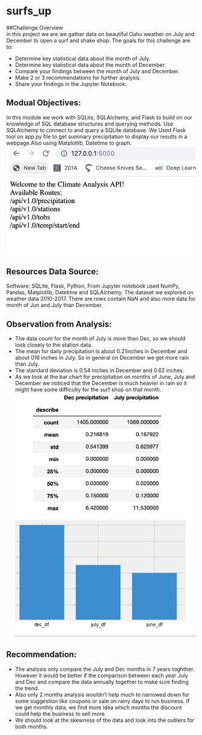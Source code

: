 # surfs_up

##Challenge Overview  
in this project we are we gather data on beautiful Oahu weather on July and December to open a surf and shake shop. The goals for this challenge are to:
- Determine key statistical data about the month of July.
- Determine key statistical data about the month of December.
- Compare your findings between the month of July and December.
- Make 2 or 3 recommendations for further analysis.
- Share your findings in the Jupyter Notebook.

## Modual Objectives: 
In this module we work with SQLite, SQLAlchemy, and Flask to build on our knowledge of SQL database structures and querying methods. Use SQLAlchemy to connect to and query a SQLite database. We Used Flask tool on app.py file to get summary precipitation to display our results in a webpage.Also using Matplotlib, Datetime to graph.
![flask](https://github.com/hbostanchi/surfs_up/blob/master/pic/flask.png)

## Resources Data Source: 
Software: SQLite, Flask, Python, From Jupyter notebook used NumPy, Pandas, Matplotlib, Datetime and SQLAlchemy.
The dataset we explored on weather data 2010-2017.
There are rows contain NaN and  also more data for month of Jun and July than December.


## Observation from Analysis:
- The data count for the month of July is more than Dec, so we  should look closely  to the station data.
- The mean for daily precipitation is about 0.21inches in December and about 016 inches in July. So in general on December we get more rain than July.
- The standard deviation is 0.54 inches in December and 0.62 inches.
- As we look at the bar chart for precipitation on months of June, July and December we noticed that the December is much heavier in rain so it might have some difficulty for the surf shop on that month.
![prc](https://github.com/hbostanchi/surfs_up/blob/master/pic/percepitation%20comparison.png)
![bar](https://github.com/hbostanchi/surfs_up/blob/master/pic/bar.png)

## Recommendation:
- The analysis only compare the July and Dec months in 7 years toghther. However it would be better if the comparison between each year July and Dec and compare the data annually together to make sure finding the trend.
- Also only 2 months analysis wouldn’t help much to narrowed down for some suggestion like coupons or sale on rainy days to run business. If we get monthly data, we find more idea which months the discount could help the business to sell more.
- We should look at the skewness of the data and look into the outliers  for both months.


